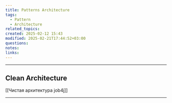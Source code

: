 ```yaml
---
title: Patterns Architecture
tags:
  - Pattern
  - Architecture
related_topics: 
created: 2025-02-12 15:43
modified: 2025-02-21T17:44:52+03:00
questions: 
notes: 
links: 
---
```


------
## Clean Architecture
[[Чистая архитектура job4j]]






-----